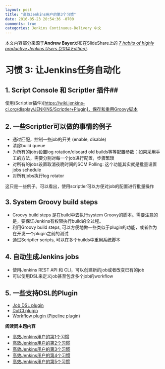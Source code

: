 ```yaml
---
layout: post
title: "高效Jenkins用户的第3个习惯"
date: 2016-05-23 20:54:36 -0700
comments: true
categories: Jenkins Continuous-Delivery 中文
---
```


本文内容部分来源于**Andrew Bayer**发布在SlideShare上的 [*7 habits of highly productive Jenkins Users (2014 Edition)*](http://www.slideshare.net/andrewbayer/seven-habits-of-highly-effective-jenkins-users-2014-edition).

# 习惯 3: 让Jenkins任务自动化 #

## 1. Script Console 和 Scriptler 插件##

使用(Scriptler插件)[https://wiki.jenkins-ci.org/display/JENKINS/Scriptler+Plugin]，保存和重用Groovy脚本

## 2. 一些Scriptler可以做的事情的例子

* 通过匹配，控制一些job的开关 (enable, disable)
* 清除build queue
* 为所有的jobs设置log rotation/discard old builds等等配置参数：如果采用手工的方法，需要分别对每一个job进行配置，步骤繁琐
* 对所有的jobs设置取消夜晚时间的SCM Polling: 这个功能其实就是批量设置jobs schedule
* 对所有jobs执行log rotator

这只是一些例子。可以看出，使用scriptler可以方便对job的配置进行批量操作

<!--more--> 

## 3. System Groovy build steps

* Groovy build steps 是在build中去执行system Groovy的脚本。需要注意的是，要保证Jenkins有权限执行build的全过程。
* 利用Groovy build steps, 可以方便地做一些类似于plugin的功能，或者作为在开发一个plugin之前的测试
* 通过Scriptler scripts, 可以在多个builds中重用系统脚本

## 4. 自动生成Jenkins jobs

* 使用Jenkins REST API 和 CLI，可以创建新的job或者改变已有的job
* 可以使用DSL来定义job甚至包含多个job的workflow

## 5. 一些支持DSL的Plugin

* [Job DSL plugin](https://wiki.jenkins-ci.org/display/JENKINS/Job+DSL+Plugin)
* [DotCI plugin](https://wiki.jenkins-ci.org/display/JENKINS/DotCi+Plugin)
* [Workflow plugin (Pipeline plugin)](https://wiki.jenkins-ci.org/display/JENKINS/Pipeline+Plugin)

**阅读同主题内容**

- [高效Jenkins用户的第1个习惯](http://euccas.github.io/blog/20151210/jenkins-user-habits-1.html)
- [高效Jenkins用户的第2个习惯](http://euccas.github.io/blog/20151215/jenkins-user-habits-2.html)
- [高效Jenkins用户的第3个习惯](http://euccas.github.io/blog/20160523/jenkins-user-habits-3.html)
- [高效Jenkins用户的第4个习惯](http://euccas.github.io/blog/20161010/jenkins-user-habits-4.html)
- [高效Jenkins用户的第5个习惯](http://euccas.github.io/blog/20161216/jenkins-user-habits-5.html)